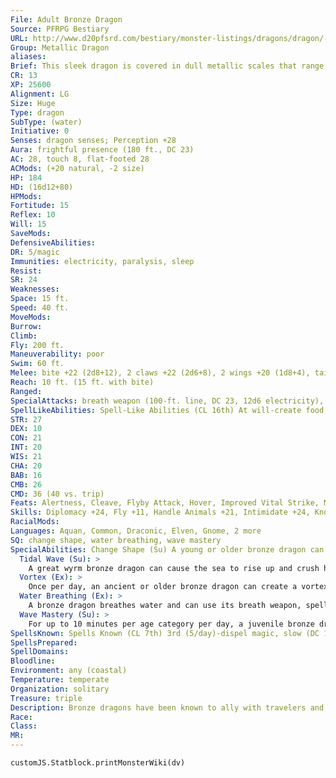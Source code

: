 ```yaml
---
File: Adult Bronze Dragon
Source: PFRPG Bestiary
URL: http://www.d20pfsrd.com/bestiary/monster-listings/dragons/dragon/-metallic-bronze/adult-bronze-dragon
Group: Metallic Dragon
aliases: 
Brief: This sleek dragon is covered in dull metallic scales that range in color from shining bronze to mottled blue.
CR: 13
XP: 25600
Alignment: LG
Size: Huge
Type: dragon
SubType: (water)
Initiative: 0
Senses: dragon senses; Perception +28
Aura: frightful presence (180 ft., DC 23)
AC: 28, touch 8, flat-footed 28
ACMods: (+20 natural, -2 size)
HP: 184
HD: (16d12+80)
HPMods: 
Fortitude: 15
Reflex: 10
Will: 15
SaveMods: 
DefensiveAbilities: 
DR: 5/magic
Immunities: electricity, paralysis, sleep
Resist: 
SR: 24
Weaknesses: 
Space: 15 ft.
Speed: 40 ft.
MoveMods: 
Burrow: 
Climb: 
Fly: 200 ft.
Maneuverability: poor
Swim: 60 ft.
Melee: bite +22 (2d8+12), 2 claws +22 (2d6+8), 2 wings +20 (1d8+4), tail slap +20 (2d6+12)
Reach: 10 ft. (15 ft. with bite)
Ranged: 
SpecialAttacks: breath weapon (100-ft. line, DC 23, 12d6 electricity), crush, repulsion breath
SpellLikeAbilities: Spell-Like Abilities (CL 16th) At will-create food and water, fog cloud, speak with animals
STR: 27
DEX: 10
CON: 21
INT: 20
WIS: 21
CHA: 20
BAB: 16
CMB: 26
CMD: 36 (40 vs. trip)
Feats: Alertness, Cleave, Flyby Attack, Hover, Improved Vital Strike, Multiattack, Power Attack, Vital Strike
Skills: Diplomacy +24, Fly +11, Handle Animals +21, Intimidate +24, Knowledge (arcana, geography) +24, Perception +28, Sense Motive +28, Spellcraft +24, Stealth +11, Swim +35
RacialMods: 
Languages: Aquan, Common, Draconic, Elven, Gnome, 2 more
SQ: change shape, water breathing, wave mastery
SpecialAbilities: Change Shape (Su) A young or older bronze dragon can take any animal or humanoid form 3/day as if using polymorph. Electricity Aura (Su) An old or older bronze dragon has an aura of electricity. All creatures within 5 feet take 1d6 points of electricity damage at the start of the dragon's turn. An ancient dragon's aura is 10 feet. A great wyrm's damage increases to 2d6. A bronze dragon can suppress this aura at will. Repulsion Breath (Su) Instead of a line of electricity, a bronze dragon can breathe a cone of repulsion gas. Targets must make a Will save or be compelled to do nothing but move away from the dragon for 1d6 rounds plus 1 round per age category. This is a mind-affecting compulsion effect. Spell-Like Abilities (Sp) A bronze dragon gains the following spell-like abilities, usable at will upon reaching the listed age category. Very young-speak with animals; Juvenile-create food and water; Adult-fog cloud; Old-detect thoughts; Ancient-control water; Great wyrm-control weather.
  Tidal Wave (Su): >
    A great wyrm bronze dragon can cause the sea to rise up and crush his enemies once per day as a standard action. This affects an area of coastline 120 feet in length and targets all creatures within 40 feet of the shore-treat the targets as if struck by an avalanche (Pathfinder RPG Core Rulebook 429). Treat all creatures as if they were in the bury zone. The save DC to halve this damage is equal to the dragon's breath weapon DC. Those who fail their saves take full damage and are drawn 60 feet off shore and deposited 20 feet under the surface on the round after the wave hits.
  Vortex (Ex): >
    Once per day, an ancient or older bronze dragon can create a vortex as a standard action, just like an elder water elemental (see page 127). A bronze dragon can maintain this vortex for 1 round per age category.
  Water Breathing (Ex): >
    A bronze dragon breathes water and can use its breath weapon, spells, and abilities underwater.
  Wave Mastery (Su): >
    For up to 10 minutes per age category per day, a juvenile bronze dragon, along with creatures or vessels within 50 feet, can move at twice its normal speed in water. Age Category S pecial Abilities C aster Level Wyrmling Immunity to electricity, - repulsion breath, water breathing Very young Speak with animals - Young Change shape 1st Juvenile Wave mastery, create food and water 3rd Young adult DR 5/magic, spell resistance 5th Adult frightful presence, fog cloud 7th Mature adult DR 10/magic 9th Old Electricity aura, detect thoughts 11th Very old DR 15/magic 13th Ancient Vortex, control water 15th Wyrm DR 20/magic 17th Great wyrm Tidal wave, control weather 19th
SpellsKnown: Spells Known (CL 7th) 3rd (5/day)-dispel magic, slow (DC 18) 2nd (7/day)-blur, gust of wind, mirror image 1st (8/day)-alarm, mage armor, obscuring mist, shield, true strike 0 (at will)-detect magic, light, message, resistance, 2 more
SpellsPrepared: 
SpellDomains: 
Bloodline: 
Environment: any (coastal)
Temperature: temperate
Organization: solitary
Treasure: triple
Description: Bronze dragons have been known to ally with travelers and adventurers if the cause and reward is right and just.
Race: 
Class: 
MR: 
---
```

```dataviewjs
customJS.Statblock.printMonsterWiki(dv)
```
